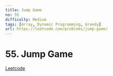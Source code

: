 ```yaml
---
title: Jump Game
no: 55
difficulty: Medium
tags: [Array, Dynamic Programming, Greedy]
url: https://leetcode.com/problems/jump-game/
---
```


# 55. Jump Game

[Leetcode](https://leetcode.com/problems/jump-game/)

